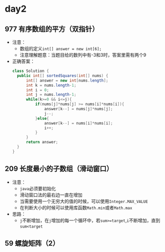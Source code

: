 # day2

## 977 有序数组的平方（双指针）
* 注意：
  - 数组的定义`int[] answer = new int[6];`
  - 注意理解题意：当题目给的数列中有-3和3时，答案里需有两个9
* 正确答案：
  ``` java
  class Solution {
    public int[] sortedSquares(int[] nums) {
        int[] answer = new int[nums.length];
        int k = nums.length-1;
        int i = 0;
        int j = nums.length-1;
        while(k>=0 && i<=j){
            if(nums[j]*nums[j] >= nums[i]*nums[i]){
                answer[k--] = nums[j]*nums[j];
                j--;
            }else{
                answer[k--] = nums[i]*nums[i];
                i++;
            }
        }
        return answer;
    }
  }
  ```
## 209 长度最小的子数组（滑动窗口）
* 注意：
  - `java`必须要初始化
  - 滑动窗口法的最右边一直在增加
  - 当需要使用一个无穷大的值的时候，可以使用`Integer.MAX_VALUE`
  - 在判断大小的时候可以使用库函数`Math.min`或者`Math.max`
* 思路：
  - `j`不断增加，在`j`增加的每一个循环中，若`sum>=target`,`i`不断增加，直到`sum<target`

## 59 螺旋矩阵（2）
